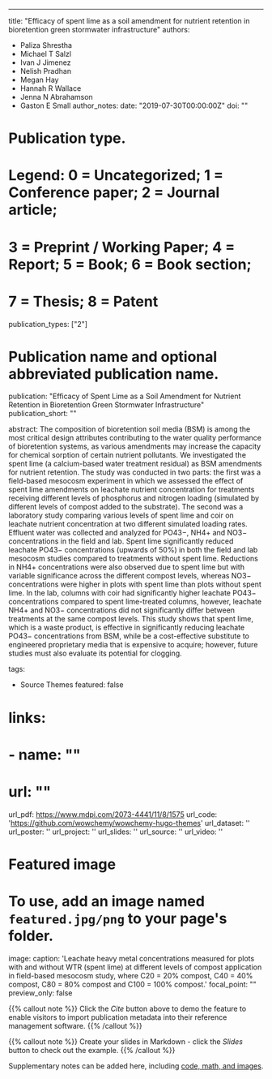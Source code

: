 ---
title: "Efficacy of spent lime as a soil amendment for nutrient retention in bioretention green stormwater infrastructure"
authors:
- Paliza Shrestha 
- Michael T Salzl
- Ivan J Jimenez
- Nelish Pradhan
- Megan Hay
- Hannah R Wallace
- Jenna N Abrahamson
- Gaston E Small
author_notes:
date: "2019-07-30T00:00:00Z"
doi: ""


# Publication type.
# Legend: 0 = Uncategorized; 1 = Conference paper; 2 = Journal article;
# 3 = Preprint / Working Paper; 4 = Report; 5 = Book; 6 = Book section;
# 7 = Thesis; 8 = Patent
publication_types: ["2"]

# Publication name and optional abbreviated publication name.
publication: "Efficacy of Spent Lime as a Soil Amendment for Nutrient Retention in Bioretention Green Stormwater Infrastructure"
publication_short: ""

abstract: The composition of bioretention soil media (BSM) is among the most critical design attributes contributing to the water quality performance of bioretention systems, as various amendments may increase the capacity for chemical sorption of certain nutrient pollutants. We investigated the spent lime (a calcium-based water treatment residual) as BSM amendments for nutrient retention. The study was conducted in two parts: the first was a field-based mesocosm experiment in which we assessed the effect of spent lime amendments on leachate nutrient concentration for treatments receiving different levels of phosphorus and nitrogen loading (simulated by different levels of compost added to the substrate). The second was a laboratory study comparing various levels of spent lime and coir on leachate nutrient concentration at two different simulated loading rates. Effluent water was collected and analyzed for PO43−, NH4+ and NO3− concentrations in the field and lab. Spent lime significantly reduced leachate PO43− concentrations (upwards of 50%) in both the field and lab mesocosm studies compared to treatments without spent lime. Reductions in NH4+ concentrations were also observed due to spent lime but with variable significance across the different compost levels, whereas NO3− concentrations were higher in plots with spent lime than plots without spent lime. In the lab, columns with coir had significantly higher leachate PO43− concentrations compared to spent lime-treated columns, however, leachate NH4+ and NO3− concentrations did not significantly differ between treatments at the same compost levels. This study shows that spent lime, which is a waste product, is effective in significantly reducing leachate PO43− concentrations from BSM, while be a cost-effective substitute to engineered proprietary media that is expensive to acquire; however, future studies must also evaluate its potential for clogging.


tags:
- Source Themes
featured: false

# links:
# - name: ""
#   url: ""
url_pdf: https://www.mdpi.com/2073-4441/11/8/1575
url_code: 'https://github.com/wowchemy/wowchemy-hugo-themes'
url_dataset: ''
url_poster: ''
url_project: ''
url_slides: ''
url_source: ''
url_video: ''

# Featured image
# To use, add an image named `featured.jpg/png` to your page's folder. 
image:
  caption: 'Leachate heavy metal concentrations measured for plots with and without WTR (spent lime) at different levels of compost application in field-based mesocosm study, where C20 = 20% compost, C40 = 40% compost, C80 = 80% compost and C100 = 100% compost.'
  focal_point: ""
  preview_only: false


{{% callout note %}}
Click the *Cite* button above to demo the feature to enable visitors to import publication metadata into their reference management software.
{{% /callout %}}

{{% callout note %}}
Create your slides in Markdown - click the *Slides* button to check out the example.
{{% /callout %}}

Supplementary notes can be added here, including [code, math, and images](https://wowchemy.com/docs/writing-markdown-latex/).
